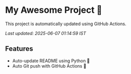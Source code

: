 # My Awesome Project 🚀

This project is automatically updated using GitHub Actions.

_Last updated: 2025-06-07 01:14:59 IST_

## Features
- Auto-update README using Python 🐍
- Auto Git push with GitHub Actions 🤖
